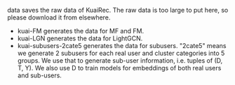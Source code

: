 data saves the raw data of  KuaiRec. The raw data is too large to put here, so please download it from elsewhere.

+ kuai-FM generates the data for MF and FM.
+ kuai-LGN generates the data for LightGCN. 
+ kuai-subusers-2cate5 generates the data for subusers. "2cate5" means we generate 2 subusers for each real user and cluster categories into 5 groups. We use that to generate sub-user information, i.e. tuples of (D, T, Y). We also use D to train models for embeddings of both real users and sub-users.